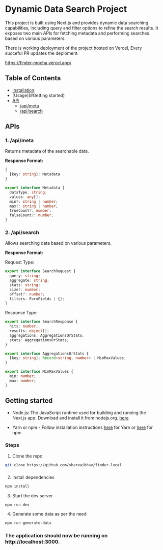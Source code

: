 # Dynamic Data Search Project

This project is built using Next.js and provides dynamic data searching capabilities, including query and filter options to refine the search results. It exposes two main APIs for fetching metadata and performing searches based on various parameters.

There is working deployment of the project hosted on Vercel, Every succeful PR updates the deploment.

https://finder-mocha.vercel.app/

## Table of Contents

- [Installation](#installation)
- [Usage](#Getting started)
- [API](#APIs)
  - [/api/meta](#apimeta)
  - [/api/search](#apisearch)

## APIs

### 1. /api/meta

Returns metadata of the searchable data.

**Response Format:**

```typescript
{
  [key: string]: Metadata
}

export interface Metadata {
  dataType: string;
  values: any[];
  min?: string | number;
  max?: string | number;
  trueCount?: number;
  falseCount?: number;
}
```

### 2. /api/search

Allows searching data based on various parameters.

**Response Format:**

Request Type:

```typescript
export interface SearchRequest {
  query: string;
  aggregate: string;
  stats: string;
  size?: number;
  offset?: number;
  filters: FormFields | {};
}
```

Response Type:

```typescript
export interface SearchResponse {
  hits: number;
  results: object[];
  aggregations: AggregationsOrStats;
  stats: AggregationsOrStats;
}

export interface AggregationsOrStats {
  [key: string]: Record<string, number> | MinMaxValues;
}

export interface MinMaxValues {
  min: number;
  max: number;
}
```

## Getting started

- Node.js: The JavaScript runtime used for building and running the Next.js app. Download and install it from nodejs.org. [here](https://nodejs.org/)

- Yarn or npm - Follow installation instructions [here](https://yarnpkg.com/) for Yarn or [here](https://www.npmjs.com/) for npm

### Steps

1. Clone the repo

```sh
git clone https://github.com/sharvaibhav/finder-local
```

###

2. Install dependencies

```sh
npm install
```

3. Start the dev server

```sh
npm run dev
```

4. Generate some data as per the need

```sh
npm run generate-data
```

### The application should now be running on http://localhost:3000.
